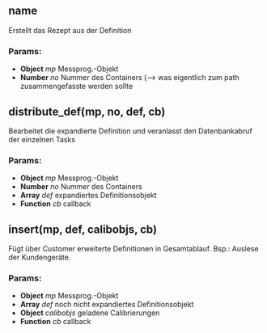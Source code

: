 

<!-- Start lib/load.js -->

## name

Erstellt das Rezept aus der Definition

### Params:

* **Object** *mp* Messprog.-Objekt
* **Number** *no* Nummer des Containers (--> was eigentlich zum path zusammengefasste werden sollte

## distribute_def(mp, no, def, cb)

Bearbeitet die expandierte Definition und veranlasst
den Datenbankabruf der einzelnen Tasks

### Params:

* **Object** *mp* Messprog.-Objekt
* **Number** *no* Nummer des Containers
* **Array** *def* expandiertes Definitionsobjekt
* **Function** *cb* callback

## insert(mp, def, calibobjs, cb)

Fügt über Customer erweiterte Definitionen
in Gesamtablauf. Bsp.: Auslese der Kundengeräte.

### Params:

* **Object** *mp* Messprog.-Objekt
* **Array** *def* noch nicht expandiertes Definitionsobjekt
* **Object** *calibobjs* geladene Calibrierungen
* **Function** *cb* callback

<!-- End lib/load.js -->

